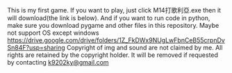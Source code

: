 This is my first game. If you want to play, just click M14打歌利亞.exe then it will download(the link is below).
And if you want to run code in python, make sure you download pygame and other files in this repository.
Maybe not support OS except windows
https://drive.google.com/drive/folders/1Z_FkDWx9NUgLwFbnCeB55crpnDvSn84F?usp=sharing
Copyright of img and sound are not claimed by me. All rights are retained by the copyright holder.  It will be removed if requested by contacting k9202ky@gmail.com
